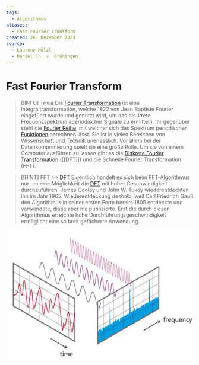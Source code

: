 ```yaml
---
tags:
  - Algorithmus
aliases:
  - Fast Fourier Transform
created: 26. Dezember 2023
source:
  - Laurenz Hölzl
  - Daniel Ch. v. Grüningen
---
```



# Fast Fourier Transform

> [!INFO] Trivia
> Die [Fourier Transformation](../../Mathe/mathe%20(4)/Fourier%20Transformation.md) ist eine Integraltransformation, welche 1822 von Jean Baptiste Fourier eingeführt wurde und genutzt wird, um das dis-krete Frequenzspektrum aperiodischer Signale zu ermitteln.
> Ihr gegenüber steht die [Fourier Reihe](../../Mathe/mathe%20(4)/Fourier%20Reihe.md), mit welcher sich das Spektrum periodischer [Funktionen](../../Mathe/Abbild.md) berechnen lässt.
> Sie ist in vielen Bereichen von Wissenschaft und Technik unerlässlich. Vor allem bei der Datenkomprimierung spielt sie eine große Rolle. Um sie von einem Computer ausführen zu lassen gibt es die [Diskrete Fourier Transformation](DFT.md) ([[DFT]]) und die Schnelle Fourier Transformation (FFT).

> [!HINT] FFT <=> [DFT](DFT.md)
> Eigentlich handelt es sich beim FFT-Algorithmus nur um eine Möglichkeit die [DFT](DFT.md) mit hoher Geschwindigkeit durchzuführen. James Cooley und John W. Tukey wiederentdeckten ihn im Jahr 1965.
> Wiederentdeckung deshalb, weil Carl Friedrich Gauß den Algorithmus in seiner ersten Form bereits 1805 entdeckte und verwendete, diese aber nie publizierte.
> Erst die durch diesen Algorithmus erreichte hohe Durchführungsgeschwindigkeit ermöglicht eine so breit gefächerte Anwendung.


![](assets/Pasted%20image%2020231227003845.png)